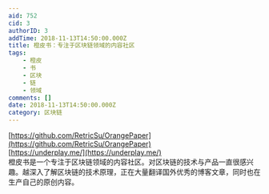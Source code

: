 ```yaml
---
aid: 752
cid: 3
authorID: 3
addTime: 2018-11-13T14:50:00.000Z
title: 橙皮书：专注于区块链领域的内容社区
tags:
    - 橙皮
    - 书
    - 区块
    - 链
    - 领域
comments: []
date: 2018-11-13T14:50:00.000Z
category: 区块链
---
```


[https://github.com/RetricSu/OrangePaper](https://github.com/RetricSu/OrangePaper)  
[https://underplay.me/](https://underplay.me/)  
橙皮书是一个专注于区块链领域的内容社区。对区块链的技术与产品一直很感兴趣。越深入了解区块链的技术原理，正在大量翻译国外优秀的博客文章，同时也在生产自己的原创内容。
